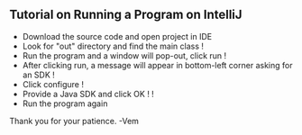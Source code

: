 ## Tutorial on Running a Program on IntelliJ
* Download the source code and open project in IDE
* Look for "out" directory and find the main class
! [](factory01.png)
* Run the program and a window will pop-out, click run
! [](factory02.png)
* After clicking run, a message will appear in bottom-left corner asking for an SDK
! [](factory03.png)
* Click configure
! [](factory04.png)
* Provide a Java SDK and click OK
! [](factory05.png)
! [](factory06.png)
* Run the program again

Thank you for your patience.
-Vem
